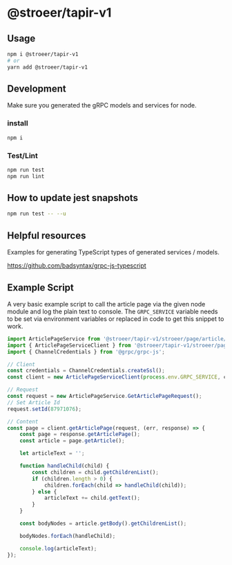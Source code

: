 # @stroeer/tapir-v1

## Usage

```bash
npm i @stroeer/tapir-v1
# or
yarn add @stroeer/tapir-v1
```

## Development

Make sure you generated the gRPC models and services for node.

### install

```bash
npm i
```

### Test/Lint

```bash
npm run test
npm run lint
```

## How to update jest snapshots

```bash
npm run test -- --u
```

## Helpful resources

Examples for generating TypeScript types of generated services / models.

https://github.com/badsyntax/grpc-js-typescript

## Example Script

A very basic example script to call the article page via the given node module and log the plain text to console. The `GRPC_SERVICE` variable needs to be set via environment variables or replaced in code to get this snippet to work.

```js
import ArticlePageService from '@stroeer/tapir-v1/stroeer/page/article/v1/article_page_service_pb.js';
import { ArticlePageServiceClient } from '@stroeer/tapir-v1/stroeer/page/article/v1/article_page_service_grpc_pb.js';
import { ChannelCredentials } from '@grpc/grpc-js';

// Client
const credentials = ChannelCredentials.createSsl();
const client = new ArticlePageServiceClient(process.env.GRPC_SERVICE, credentials);

// Request
const request = new ArticlePageService.GetArticlePageRequest();
// Set Article Id
request.setId(87971076);

// Content
const page = client.getArticlePage(request, (err, response) => {
	const page = response.getArticlePage();
	const article = page.getArticle();

	let articleText = '';

	function handleChild(child) {
		const children = child.getChildrenList();
		if (children.length > 0) {
			children.forEach(child => handleChild(child));
		} else {
			articleText += child.getText();
		}
	}

	const bodyNodes = article.getBody().getChildrenList();

	bodyNodes.forEach(handleChild);

	console.log(articleText);
});
```

